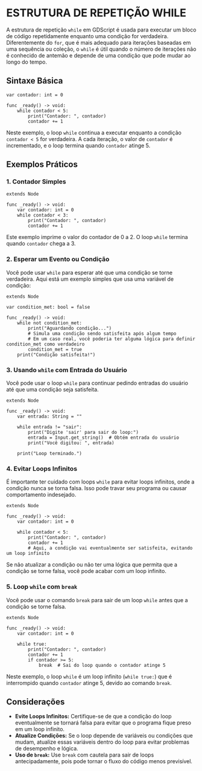 # ESTRUTURA DE REPETIÇÃO WHILE
A estrutura de repetição `while` em GDScript é usada para executar um bloco de código repetidamente enquanto uma condição for verdadeira. Diferentemente do `for`, que é mais adequado para iterações baseadas em uma sequência ou coleção, o `while` é útil quando o número de iterações não é conhecido de antemão e depende de uma condição que pode mudar ao longo do tempo.

## Sintaxe Básica
```gdscript
var contador: int = 0

func _ready() -> void:
    while contador < 5:
        print("Contador: ", contador)
        contador += 1
```

Neste exemplo, o loop `while` continua a executar enquanto a condição `contador < 5` for verdadeira. A cada iteração, o valor de `contador` é incrementado, e o loop termina quando `contador` atinge 5.

## Exemplos Práticos
### 1. **Contador Simples**
```gdscript
extends Node

func _ready() -> void:
    var contador: int = 0
    while contador < 3:
        print("Contador: ", contador)
        contador += 1
```

Este exemplo imprime o valor do contador de 0 a 2. O loop `while` termina quando `contador` chega a 3.

### 2. **Esperar um Evento ou Condição**
Você pode usar `while` para esperar até que uma condição se torne verdadeira. Aqui está um exemplo simples que usa uma variável de condição:

```gdscript
extends Node

var condition_met: bool = false

func _ready() -> void:
    while not condition_met:
        print("Aguardando condição...")
        # Simula uma condição sendo satisfeita após algum tempo
        # Em um caso real, você poderia ter alguma lógica para definir condition_met como verdadeiro
        condition_met = true
    print("Condição satisfeita!")
```

### 3. **Usando `while` com Entrada do Usuário**
Você pode usar o loop `while` para continuar pedindo entradas do usuário até que uma condição seja satisfeita.

```gdscript
extends Node

func _ready() -> void:
    var entrada: String = ""
    
    while entrada != "sair":
        print("Digite 'sair' para sair do loop:")
        entrada = Input.get_string()  # Obtém entrada do usuário
        print("Você digitou: ", entrada)
    
    print("Loop terminado.")
```

### 4. **Evitar Loops Infinitos**
É importante ter cuidado com loops `while` para evitar loops infinitos, onde a condição nunca se torna falsa. Isso pode travar seu programa ou causar comportamento indesejado.

```gdscript
extends Node

func _ready() -> void:
    var contador: int = 0
    
    while contador < 5:
        print("Contador: ", contador)
        contador += 1
        # Aqui, a condição vai eventualmente ser satisfeita, evitando um loop infinito
```

Se não atualizar a condição ou não ter uma lógica que permita que a condição se torne falsa, você pode acabar com um loop infinito.

### 5. **Loop `while` com `break`**
Você pode usar o comando `break` para sair de um loop `while` antes que a condição se torne falsa.

```gdscript
extends Node

func _ready() -> void:
    var contador: int = 0
    
    while true:
        print("Contador: ", contador)
        contador += 1
        if contador >= 5:
            break  # Sai do loop quando o contador atinge 5
```

Neste exemplo, o loop `while` é um loop infinito (`while true:`) que é interrompido quando `contador` atinge 5, devido ao comando `break`.

## Considerações
- **Evite Loops Infinitos:** Certifique-se de que a condição do loop eventualmente se tornará falsa para evitar que o programa fique preso em um loop infinito.
- **Atualize Condições:** Se o loop depende de variáveis ou condições que mudam, atualize essas variáveis dentro do loop para evitar problemas de desempenho e lógica.
- **Uso de `break`:** Use `break` com cautela para sair de loops antecipadamente, pois pode tornar o fluxo do código menos previsível.

